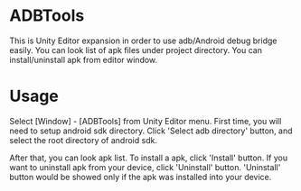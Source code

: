 # ADBTools

This is Unity Editor expansion in order to use adb/Android debug bridge easily.
You can look list of apk files under project directory.
You can install/uninstall apk from editor window.

# Usage

Select [Window] - [ADBTools] from Unity Editor menu.
First time, you will need to setup android sdk directory.
Click 'Select adb directory' button, and select the root directory of android sdk.

After that, you can look apk list.
To install a apk, click 'Install' button.
If you want to uninstall apk from your device,
click 'Uninstall' button.
'Uninstall' button would be showed only if the apk was installed into your device.



